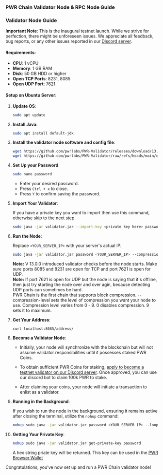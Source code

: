 
### **PWR Chain Validator Node & RPC Node Guide**

### **Validator Node Guide**

**Important Note**: This is the inaugural testnet launch. While we strive for perfection, there might be unforeseen issues. We appreciate all feedback, bug reports, or any other issues reported in our [Discord server](https://discord.gg/DJkcuy9SAg).

#### **Requirements**:
- **CPU**: 1 vCPU
- **Memory**: 1 GB RAM
- **Disk**: 50 GB HDD or higher
- **Open TCP Ports**: 8231, 8085
- **Open UDP Port**: 7621

#### **Setup on Ubuntu Server**:

1. **Update OS**: 
   ```bash
   sudo apt update
   ```

2. **Install Java**: 
   ```bash
   sudo apt install default-jdk
   ```

3. **Install the validator node software and config file**:
   ```bash
   wget https://github.com/pwrlabs/PWR-Validator/releases/download/13.2.11/validator.jar
   wget https://github.com/pwrlabs/PWR-Validator/raw/refs/heads/main/config.json
   ```

4. **Set Up your Password**:
   ```bash
   sudo nano password
   ```
   - Enter your desired password.
   - Press `Ctrl + x` to close.
   - Press `Y` to confirm saving the password.
  
5. **Import Your Validator**:

   If you have a private key you want to import then use this command, otherwise skip to the next step.
   ```bash
   sudo java -jar validator.jar --import-key <private key here> password
   ```

6. **Run the Node**:

   Replace `<YOUR_SERVER_IP>` with your server's actual IP.
   ```bash
   sudo java -jar validator.jar password <YOUR_SERVER_IP> --compression-level 0
   ```
   **Note:** V 13.0.0 introduced validator checks before the node starts. Make sure ports 8085 and 8231 are open for TCP and port 7621 is open for UDP.<br>
   **Note:** If port 7621 is open for UDP but the node is saying that it's offline, then just try starting the node over and over agin, because detecting UDP ports can sometimes be hard.<br>
   PWR Chain is the first chain that supports block compression.
   --compression-level sets the level of compression you want your node to use.
   Compression level varies from 0 - 9. 0 disables compression. 9 sets it to maximum.

8. **Get Your Address**:
     ```
     curl localhost:8085/address/
     ```

9. **Become a Validator Node**:

   - Initially, your node will synchronize with the blockchain but will not assume validator responsibilities until it possesses staked PWR Coins.
   
   - To obtain sufficient PWR Coins for staking, [apply to become a testnet validator on our Discord server](https://discord.gg/DJkcuy9SAg). Once approved, you can use our discord bot to claim 100k PWR to stake.
   
   - After claiming your coins, your node will initiate a transaction to enlist as a validator.

10. **Running in the Background**:

    If you wish to run the node in the background, ensuring it remains active after closing the terminal, utilize the `nohup` command:
    ```bash
    nohup sudo java -jar validator.jar password <YOUR_SERVER_IP> --loop-udp-test &
    ```

11. **Getting Your Private Key**:
    ```bash
    nohup sudo java -jar validator.jar get-private-key password
    ```
    A hex string priate key will be returned. This key can be used in the [PWR Browser Wallet](https://chromewebstore.google.com/u/3/detail/pwr-wallet/kennjipeijpeengjlogfdjkiiadhbmjl) 

Congratulations, you've now set up and run a PWR Chain validator node!

